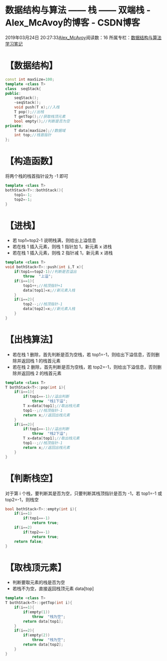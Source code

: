 # 数据结构与算法 —— 栈 —— 双端栈 - Alex_McAvoy的博客 - CSDN博客





2019年03月24日 20:27:33[Alex_McAvoy](https://me.csdn.net/u011815404)阅读数：16
所属专栏：[数据结构与算法学习笔记](https://blog.csdn.net/column/details/34684.html)









# 【数据结构】

```cpp
const int maxSize=100;
template <class T>
class  seqStack{
public:
    seqStack();
    ~seqStack();
    void push(T x);//入栈
    T pop();//出栈
    T getTop();//获取栈顶元素
    bool empty();//判断是否为空
private:
    T data[maxSize];//数据域
    int top;//栈首指针
};
```

# 【构造函数】

将两个栈的栈首指针设为 -1 即可

```cpp
template <class T>
bothStack<T>::bothStack(){
    top1=-1;
    top2=-1;
}
```

# 【进栈】
- 若 top1=top2-1 说明栈满，则给出上溢信息
- 若在栈 1 插入元素，则栈 1 指针加 1，新元素 x 进栈
- 若在栈 1 插入元素，则栈 2 指针减 1，新元素 x 进栈

```cpp
template <class T>
void bothStack<T>::push(int i,T x){
    if(top1==top2-1)//判断是否溢出
        throw  "上溢";
    if(i==1){
        top1++;//栈顶指针+1
        data[top1]=x;//新元素入栈
    }
    if(i==2){
        top2--;//栈顶指针-1
        data[top2]=x;//新元素入栈
    }
}
```

# 【出栈算法】
- 若在栈 1 删除，首先判断是否为空栈，若 top1=-1，则给出下溢信息，否则删除并返回栈 1 的栈首元素
- 若在栈 2 删除，首先判断是否为空栈，若 top2=-1，则给出下溢信息，否则删除并返回栈 2 的栈首元素

```cpp
template <class T>
T bothStack<T>::pop(int i){
    if(i==1){
        if(top1==-1)//溢出判断
            throw  "栈1下溢";
        T x=data[top1];//取出栈元素
        top1--;//栈顶指针-1
        return x;//返回出栈元素
    }
    if(i==2){
        if(top1==-1)//溢出判断
            throw  "栈2下溢";
        T x=data[top1];//取出栈元素
        top1--;//栈顶指针-1
        return x;//返回出栈元素
    }
}
```

# 【判断栈空】

对于第 i 个栈，要判断其是否为空，只要判断其栈顶指针是否为 -1，若 top1=-1 或 top2=-1，则栈空

```cpp
bool bothStack<T>::empty(int i){
    if(i==1)
        if(top1==-1)
            return true;
    if(i==2)
        if(top2==-1)
            return true;
    return false;
}
```

# 【取栈顶元素】
- 判断要取元素的栈是否为空
- 若栈不为空，直接返回栈顶元素 data[top]

```cpp
template <class T>
T bothStack<T>::getTop(int i){
    if(i==1){
        if(empty(1))
            throw  "栈为空";
        return data[top1];
    }
    if(i==2){
        if(empty(2))
            throw  "栈为空";
        return data[top2];
    }
}
```





